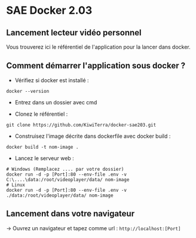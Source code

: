 # SAE Docker 2.03

## Lancement lecteur vidéo personnel
Vous trouverez ici le référentiel de l'application pour la lancer dans docker.

## Comment démarrer l'application sous docker ?

- Vérifiez si docker est installé :
```shell
docker --version
```

- Entrez dans un dossier avec cmd

- Clonez le référentiel :
 ```shell
git clone https://github.com/KiwiTerra/docker-sae203.git
```

- Construisez l'image décrite dans dockerfile avec docker build : 
```shell
docker build -t nom-image .
```

- Lancez le serveur web :
```shell
# Windows (Remplacez .... par votre dossier)
docker run -d -p [Port]:80 --env-file .env -v C:\....\data:/root/videoplayer/data/ nom-image
# Linux
docker run -d -p [Port]:80 --env-file .env -v ./data:/root/videoplayer/data/ nom-image
```

## Lancement dans votre navigateur
-> Ouvrez un navigateur et tapez comme url :  ```http://localhost:[Port]```

